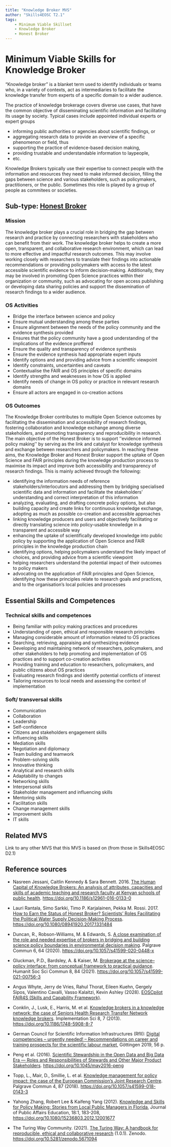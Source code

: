 ```yaml
---
title: "Knowledge Broker MVS"
author: "Skills4EOSC T2.1"
tags: 
    - Minimum Viable Skillset
    - Knowledge Broker
    - Honest Broker
---
```


# Minimum Viable Skills for **Knowledge Broker**

“Knowledge broker” is a blanket term used to identify individuals or teams who, in a variety of contexts, act as intermediaries to facilitate the knowledge transfer from experts of a specific domain to a wider audience. 

The practice of knowledge brokerage covers diverse use cases, that have the common objective of disseminating scientific information and facilitating its usage by society. Typical cases include appointed individual experts or expert groups 

- informing public authorities or agencies about scientific findings, or 
- aggregating research data to provide an overview of a specific phenomenon or field, thus 
- supporting the practice of evidence-based decision making, 
- providing trustable and understandable information to laypeople,
- etc. 

Knowledge Brokers typically use their expertise to connect people with the information and resources they need to make informed decision, filling the gaps between science and various stakeholders, such as policymakers, practitioners, or the public. Sometimes this role is played by a group of people as commitees or societies.

## Sub-type: [Honest Broker](./Honest%20Broker/honest_broker.md)


### Mission

The knowledge broker plays a crucial role in bridging the gap between research and practice by connecting researchers with stakeholders who can benefit from their work. The knowledge broker helps to create a more open, transparent, and collaborative research environment, which can lead to more effective and impactful research outcomes. This may involve working closely with researchers to translate their findings into actionable recommendations or providing policymakers with access to the latest accessible scientific evidence to inform decision-making. Additionally, they may be involved in promoting Open Science practices within their organization or community, such as advocating for open access publishing or developing data sharing policies and support the dissemination of research findings to a wider audience.


### OS Activities 

- Bridge the interface between science and policy
- Ensure mutual understanding among these parties
- Ensure alignment between the needs of the policy community and the evidence synthesis provided
- Ensures that the policy community have a good understanding of the implications of the evidence proffered 
- Ensure the quality and transparency of evidence synthesis
- Ensure the evidence synthesis had appropriate expert inputs
- Identify options and and providing advice from a scientific viewpoint
- Identify constraints, uncertainties and caveats
- Contextualise the FAIR and OS principles of specific domains
- Identify strengths and weaknesses in how OS is applied
- Identify needs of change in OS policy or practice in relevant research domains
- Ensure all actors are engaged in co-creation actions

### OS Outcomes

The Knowledge Broker contributes to multiple Open Science outcomes by facilitating the dissemination and accessibility of research findings, fostering collaboration and knowledge exchange among diverse stakeholders, and promoting transparency and reproducibility in research. The main objective of the Honest Broker is to support ‘'evidence informed policy making’' by serving as the link and catalyst for knowledge synthesis and exchange between researchers and policymakers. In reaching these aims, the Knowledge Broker and Honest Broker support the uptake of Open Science and FAIR principles during the knowledge production process to maximise its impact and improve both accessibility and transparency of research findings. This is mainly achieved through the following:

- identifying the information needs of reference stakeholders/interlocutors and addressing them by bridging specialised scientific data and information and facilitate the stakeholders’ understanding and correct interpretation of this information
- analyzing, evaluating, and drafting concrete policy options, but also building capacity and create links for continuous knowledge exchange, adopting as much as possible co-creation and accessible approaches
- linking knowledge producers and users and objectively facilitating or directly translating science into policy-usable knowledge in a transparent and accessible way
- enhancing the uptake of scientifically developed knowledge into public policy by supporting the application of Open Science and FAIR principles in the knowledge production chain  
- identifying options, helping policymakers understand the likely impact of choices, and providing advice from a scientific viewpoint  
- helping researchers understand the potential impact of their outcomes to policy makers
- advocating on the application of FAIR principles and Open Science, identifying how these principles relate to research goals and practices, and to the organisation’s local policies and processes 


## Essential Skills and Competences

### Technical skills and competences

- Being familiar with policy making practices and procedures
- Understanding of open, ethical and responsible research principles
- Managing considerable amount of information related to OS practices
- Searching, retrieving, appraising and synthesizing evidence 
- Developing and maintaining network of researchers, policymakers, and other stakeholders to help promoting and implementation of OS practices and to support co-creation activities
- Providing training and education to researchers, policymakers, and public citizens about OS practices
- Evaluating research findings and identify potential conflicts of interest
- Tailoring resources to local needs and assessing the context of implementation
 
### Soft/ transversal skills

- Communication
- Collaboration
- Leadership
- Self-confidence
- Citizens and stakeholders engagement skills
- Influencing skills
- Mediation skills
- Negotiation and diplomacy
- Team building and teamwork
- Problem-solving skills
- Innovative thinking
- Analytical and research skills
- Adaptability to changes
- Networking skills
- Interpersonal skills
- Stakeholder management and influencing skills
- Mentoring skills
- Facilitation skills
- Change management skills
- Improvement skills
- IT skills

## Related MVS
Link to any other MVS that this MVS is based on (from those in Skills4EOSC D2.1)

## Reference sources

+ Nasreen Jessani, Caitlin Kennedy & Sara Bennett. 2016. [The Human Capital of Knowledge Brokers: An analysis of attributes, capacities and skills of academic teaching and research faculty at Kenyan schools of public health](https://doi.org/10.1186/s12961-016-0133-0). https://doi.org/10.1186/s12961-016-0133-0

+ Lauri Rantala, Simo Sarkki, Timo P. Karjalainen, Pekka M. Rossi. 2017. [How to Earn the Status of Honest Broker? Scientists’ Roles Facilitating the Political Water Supply Decision-Making Process](https://doi.org/10.1080/08941920.2017.1331484). https://doi.org/10.1080/08941920.2017.1331484

+ Duncan, R., Robson-Williams, M. & Edwards, S. [A close examination of the role and needed expertise of brokers in bridging and building science policy boundaries in environmental decision making](https://doi.org/10.1057/s41599-020-0448-x). Palgrave Commun 6, 64 (2020). https://doi.org/10.1057/s41599-020-0448-x

+ Gluckman, P.D., Bardsley, A. & Kaiser, M. [Brokerage at the science–policy interface: from conceptual framework to practical guidance](https://doi.org/10.1057/s41599-021-00756-3 ). Humanit Soc Sci Commun 8, 84 (2021). https://doi.org/10.1057/s41599-021-00756-3 

+ Angus Whyte, Jerry de Vries, Rahul Thorat, Eileen Kuehn, Gergely Sipos, Valentino Cavalli, Vasso Kalaitzi, Kevin Ashley (2028). [EOSCpilot FAIR4S (Skills and Capability Framework)](https://eoscpilot.eu/sites/default/files/eoscpilot-d7.3.pdf). 

+ Conklin, J., Lusk, E., Harris, M. et al. [Knowledge brokers in a knowledge network: the case of Seniors Health Research Transfer Network knowledge brokers](https://doi.org/10.1186/1748-5908-8-7). Implementation Sci 8, 7 (2013). https://doi.org/10.1186/1748-5908-8-7

+ German Council for Scientific Information Infrastructures (RfII): [Digital competencies – urgently needed! – Recommendations on career and training prospects for the scientific labour market](http://rfii.de/download/digital-competencies-urgently-needed-october-2019/), Göttingen 2019, 56 p. 

+ Peng et al. (2016). [Scientific Stewardship in the Open Data and Big Data Era — Roles and Responsibilities of Stewards and Other Major Product Stakeholders](https://doi.org/10.1045/may2016-peng). https://doi.org/10.1045/may2016-peng

+ Topp, L., Mair, D., Smillie, L. et al. [Knowledge management for policy impact: the case of the European Commission’s Joint Research Centre](https://doi.org/10.1057/s41599-018-0143-3). Palgrave Commun 4, 87 (2018). https://doi.org/10.1057/s41599-018-0143-3

+ Yahong Zhang, Robert Lee & Kaifeng Yang (2012). [Knowledge and Skills for Policy Making: Stories from Local Public Managers in Florida](https://doi.org/10.1080/15236803.2012.12001677), Journal of Public Affairs Education, 18:1, 183-208, https://doi.org/10.1080/15236803.2012.12001677

+ The Turing Way Community. (2021). [The Turing Way: A handbook for reproducible, ethical and collaborative research](https://doi.org/10.5281/zenodo.5671094) (1.0.1). Zenodo. https://doi.org/10.5281/zenodo.5671094
